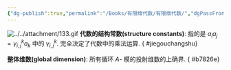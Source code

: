 ```yaml
---
{"dg-publish":true,"permalink":"/Books/有限维代数/有限维代数/","dgPassFrontmatter":true,"created":"2024-06-26T17:06:11.909+08:00","updated":"2024-08-06T20:16:51.742+08:00"}
---
```


![../../attachment/133.gif](/img/user/attachment/133.gif)
**代数的结构常数(structure constants)**: 指的是 $a_ia_j=\gamma^k_{i,j}a_k$ 中的 $\gamma^k_{i,j}$. 完全决定了代数中的乘法运算.
{ #jiegouchangshu}


**整体维数(global dimension)**: 所有循环 $A$- 模的投射维数的上确界.
{ #b7826e}

